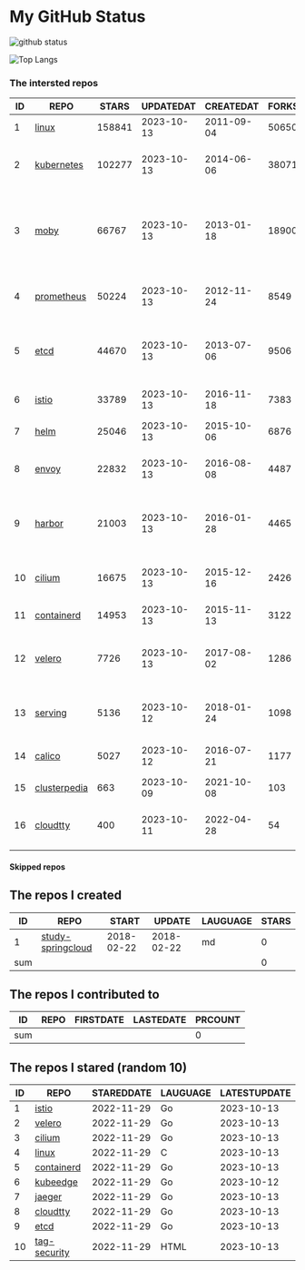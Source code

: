 # My GitHub Status

<img src="https://github-readme-stats-1.yihong0618.vercel.app/api?username=daoqingniu&show_icons=true&&&hide_title=true&count_private=true" alt="github status" />

![Top Langs](https://github-readme-stats-1.yihong0618.vercel.app/api/top-langs/?username=daoqingniu&layout=compact)

<!--START_SECTION:github_repos-->
### The intersted repos
| ID |                              REPO                               | STARS  | UPDATEDAT  | CREATEDAT  | FORKSCOUNT |                                              DESCRIPTIONS                                              |
|----|-----------------------------------------------------------------|--------|------------|------------|------------|--------------------------------------------------------------------------------------------------------|
|  1 | [linux](https://github.com/torvalds/linux)                      | 158841 | 2023-10-13 | 2011-09-04 |      50650 | Linux kernel source tree                                                                               |
|  2 | [kubernetes](https://github.com/kubernetes/kubernetes)          | 102277 | 2023-10-13 | 2014-06-06 |      38071 | Production-Grade Container Scheduling and Management                                                   |
|  3 | [moby](https://github.com/moby/moby)                            |  66767 | 2023-10-13 | 2013-01-18 |      18900 | Moby Project - a collaborative project for the container ecosystem to assemble container-based systems |
|  4 | [prometheus](https://github.com/prometheus/prometheus)          |  50224 | 2023-10-13 | 2012-11-24 |       8549 | The Prometheus monitoring system and time series database.                                             |
|  5 | [etcd](https://github.com/etcd-io/etcd)                         |  44670 | 2023-10-13 | 2013-07-06 |       9506 | Distributed reliable key-value store for the most critical data of a distributed system                |
|  6 | [istio](https://github.com/istio/istio)                         |  33789 | 2023-10-13 | 2016-11-18 |       7383 | Connect, secure, control, and observe services.                                                        |
|  7 | [helm](https://github.com/helm/helm)                            |  25046 | 2023-10-13 | 2015-10-06 |       6876 | The Kubernetes Package Manager                                                                         |
|  8 | [envoy](https://github.com/envoyproxy/envoy)                    |  22832 | 2023-10-13 | 2016-08-08 |       4487 | Cloud-native high-performance edge/middle/service proxy                                                |
|  9 | [harbor](https://github.com/goharbor/harbor)                    |  21003 | 2023-10-13 | 2016-01-28 |       4465 | An open source trusted cloud native registry project that stores, signs, and scans content.            |
| 10 | [cilium](https://github.com/cilium/cilium)                      |  16675 | 2023-10-13 | 2015-12-16 |       2426 | eBPF-based Networking, Security, and Observability                                                     |
| 11 | [containerd](https://github.com/containerd/containerd)          |  14953 | 2023-10-13 | 2015-11-13 |       3122 | An open and reliable container runtime                                                                 |
| 12 | [velero](https://github.com/vmware-tanzu/velero)                |   7726 | 2023-10-13 | 2017-08-02 |       1286 | Backup and migrate Kubernetes applications and their persistent volumes                                |
| 13 | [serving](https://github.com/knative/serving)                   |   5136 | 2023-10-12 | 2018-01-24 |       1098 | Kubernetes-based, scale-to-zero, request-driven compute                                                |
| 14 | [calico](https://github.com/projectcalico/calico)               |   5027 | 2023-10-12 | 2016-07-21 |       1177 | Cloud native networking and network security                                                           |
| 15 | [clusterpedia](https://github.com/clusterpedia-io/clusterpedia) |    663 | 2023-10-09 | 2021-10-08 |        103 | The Encyclopedia of Kubernetes clusters                                                                |
| 16 | [cloudtty](https://github.com/cloudtty/cloudtty)                |    400 | 2023-10-11 | 2022-04-28 |         54 | A Friendly Kubernetes CloudShell (Web Terminal) !                                                      |



#### Skipped repos
<!--END_SECTION:github_repos-->

<!--START_SECTION:my_github-->
## The repos I created
| ID  |                                 REPO                                 |   START    |   UPDATE   | LAUGUAGE | STARS |
|-----|----------------------------------------------------------------------|------------|------------|----------|-------|
|   1 | [study-springcloud](https://github.com/daoqingniu/study-springcloud) | 2018-02-22 | 2018-02-22 | md       |     0 |
| sum |                                                                      |            |            |          |     0 |

## The repos I contributed to
| ID  | REPO | FIRSTDATE | LASTEDATE | PRCOUNT |
|-----|------|-----------|-----------|---------|
| sum |      |           |           |       0 |

## The repos I stared (random 10)
| ID |                          REPO                          | STAREDDATE | LAUGUAGE | LATESTUPDATE |
|----|--------------------------------------------------------|------------|----------|--------------|
|  1 | [istio](https://github.com/istio/istio)                | 2022-11-29 | Go       | 2023-10-13   |
|  2 | [velero](https://github.com/vmware-tanzu/velero)       | 2022-11-29 | Go       | 2023-10-13   |
|  3 | [cilium](https://github.com/cilium/cilium)             | 2022-11-29 | Go       | 2023-10-13   |
|  4 | [linux](https://github.com/torvalds/linux)             | 2022-11-29 | C        | 2023-10-13   |
|  5 | [containerd](https://github.com/containerd/containerd) | 2022-11-29 | Go       | 2023-10-13   |
|  6 | [kubeedge](https://github.com/kubeedge/kubeedge)       | 2022-11-29 | Go       | 2023-10-12   |
|  7 | [jaeger](https://github.com/jaegertracing/jaeger)      | 2022-11-29 | Go       | 2023-10-13   |
|  8 | [cloudtty](https://github.com/cloudtty/cloudtty)       | 2022-11-29 | Go       | 2023-10-13   |
|  9 | [etcd](https://github.com/etcd-io/etcd)                | 2022-11-29 | Go       | 2023-10-13   |
| 10 | [tag-security](https://github.com/cncf/tag-security)   | 2022-11-29 | HTML     | 2023-10-13   |

<!--END_SECTION:my_github-->
